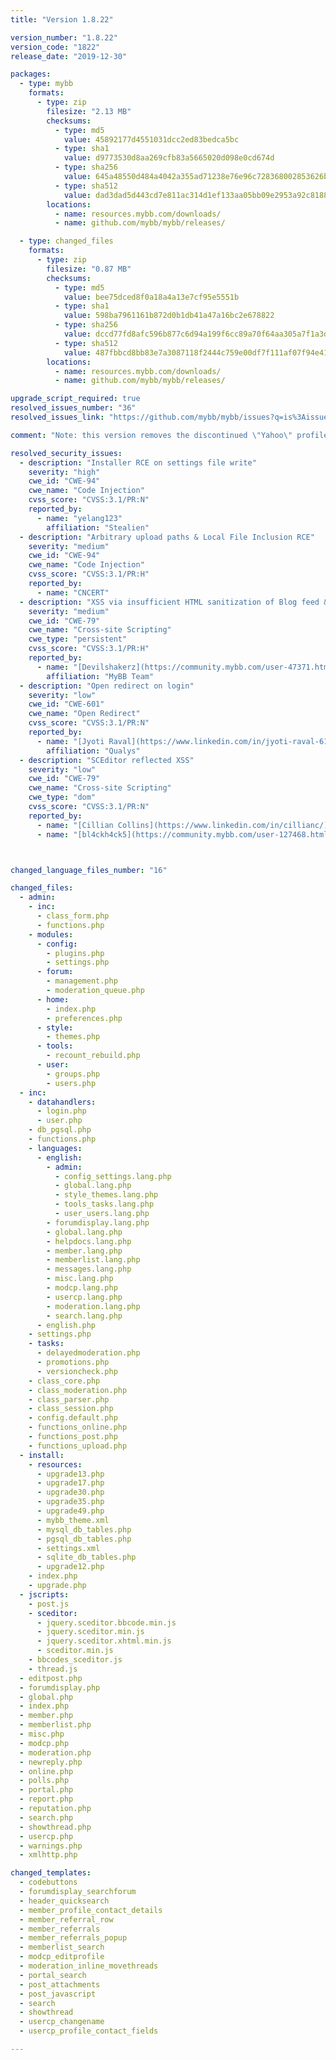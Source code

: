 ```yaml
---
title: "Version 1.8.22"

version_number: "1.8.22"
version_code: "1822"
release_date: "2019-12-30"

packages:
  - type: mybb
    formats:
      - type: zip
        filesize: "2.13 MB"
        checksums:
          - type: md5
            value: 45892177d4551031dcc2ed83bedca5bc
          - type: sha1
            value: d9773530d8aa269cfb83a5665020d098e0cd674d
          - type: sha256
            value: 645a48550d484a4042a355ad71238e76e96c728368002853626bd5b937f72f64
          - type: sha512
            value: dad3dad5d443cd7e811ac314d1ef133aa05bb09e2953a92c8188a6d6a65e0147daf8712138f9fba65fff159e653c074847021cef15651ac117e28f80ef5b9c65
        locations:
          - name: resources.mybb.com/downloads/
          - name: github.com/mybb/mybb/releases/

  - type: changed_files
    formats:
      - type: zip
        filesize: "0.87 MB"
        checksums:
          - type: md5
            value: bee75dced8f0a18a4a13e7cf95e5551b
          - type: sha1
            value: 598ba7961161b872d0b1db41a47a16bc2e678822
          - type: sha256
            value: dccd77fd8afc596b877c6d94a199f6cc89a70f64aa305a7f1a3dd267b251ef38
          - type: sha512
            value: 487fbbcd8bb83e7a3087118f2444c759e00df7f111af07f94e410e435f55b41cd8f50b13417963e9cea008d989944e2cfed2d52eda9b84914e7646e3dc03980d
        locations:
          - name: resources.mybb.com/downloads/
          - name: github.com/mybb/mybb/releases/

upgrade_script_required: true
resolved_issues_number: "36"
resolved_issues_link: "https://github.com/mybb/mybb/issues?q=is%3Aissue%20is%3Aclosed%20label%3As%3Aresolved%20milestone%3A1.8.22"

comment: "Note: this version removes the discontinued \"Yahoo\" profile field, which may have been customized for other purposes."

resolved_security_issues:
  - description: "Installer RCE on settings file write"
    severity: "high"
    cwe_id: "CWE-94"
    cwe_name: "Code Injection"
    cvss_score: "CVSS:3.1/PR:N"
    reported_by:
      - name: "yelang123"
        affiliation: "Stealien"
  - description: "Arbitrary upload paths & Local File Inclusion RCE"
    severity: "medium"
    cwe_id: "CWE-94"
    cwe_name: "Code Injection"
    cvss_score: "CVSS:3.1/PR:H"
    reported_by:
      - name: "CNCERT"
  - description: "XSS via insufficient HTML sanitization of Blog feed & Extend data"
    severity: "medium"
    cwe_id: "CWE-79"
    cwe_name: "Cross-site Scripting"
    cwe_type: "persistent"
    cvss_score: "CVSS:3.1/PR:H"
    reported_by:
      - name: "[Devilshakerz](https://community.mybb.com/user-47371.html)"
        affiliation: "MyBB Team"
  - description: "Open redirect on login"
    severity: "low"
    cwe_id: "CWE-601"
    cwe_name: "Open Redirect"
    cvss_score: "CVSS:3.1/PR:N"
    reported_by:
      - name: "[Jyoti Raval](https://www.linkedin.com/in/jyoti-raval-61565157/)"
        affiliation: "Qualys"
  - description: "SCEditor reflected XSS"
    severity: "low"
    cwe_id: "CWE-79"
    cwe_name: "Cross-site Scripting"
    cwe_type: "dom"
    cvss_score: "CVSS:3.1/PR:N"
    reported_by:
      - name: "[Cillian Collins](https://www.linkedin.com/in/cillianc/)"
      - name: "[bl4ckh4ck5](https://community.mybb.com/user-127468.html)"



changed_language_files_number: "16"

changed_files:
  - admin:
    - inc:
      - class_form.php
      - functions.php
    - modules:
      - config:
        - plugins.php
        - settings.php
      - forum:
        - management.php
        - moderation_queue.php
      - home:
        - index.php
        - preferences.php
      - style:
        - themes.php
      - tools:
        - recount_rebuild.php
      - user:
        - groups.php
        - users.php
  - inc:
    - datahandlers:
      - login.php
      - user.php
    - db_pgsql.php
    - functions.php
    - languages:
      - english:
        - admin:
          - config_settings.lang.php
          - global.lang.php
          - style_themes.lang.php
          - tools_tasks.lang.php
          - user_users.lang.php
        - forumdisplay.lang.php
        - global.lang.php
        - helpdocs.lang.php
        - member.lang.php
        - memberlist.lang.php
        - messages.lang.php
        - misc.lang.php
        - modcp.lang.php
        - usercp.lang.php
        - moderation.lang.php
        - search.lang.php
      - english.php
    - settings.php
    - tasks:
      - delayedmoderation.php
      - promotions.php
      - versioncheck.php
    - class_core.php
    - class_moderation.php
    - class_parser.php
    - class_session.php
    - config.default.php
    - functions_online.php
    - functions_post.php
    - functions_upload.php
  - install:
    - resources:
      - upgrade13.php
      - upgrade17.php
      - upgrade30.php
      - upgrade35.php
      - upgrade49.php
      - mybb_theme.xml
      - mysql_db_tables.php
      - pgsql_db_tables.php
      - settings.xml
      - sqlite_db_tables.php
      - upgrade12.php
    - index.php
    - upgrade.php
  - jscripts:
    - post.js
    - sceditor:
      - jquery.sceditor.bbcode.min.js
      - jquery.sceditor.min.js
      - jquery.sceditor.xhtml.min.js
      - sceditor.min.js
    - bbcodes_sceditor.js
    - thread.js
  - editpost.php
  - forumdisplay.php
  - global.php
  - index.php
  - member.php
  - memberlist.php
  - misc.php
  - modcp.php
  - moderation.php
  - newreply.php
  - online.php
  - polls.php
  - portal.php
  - report.php
  - reputation.php
  - search.php
  - showthread.php
  - usercp.php
  - warnings.php
  - xmlhttp.php

changed_templates:
  - codebuttons
  - forumdisplay_searchforum
  - header_quicksearch
  - member_profile_contact_details
  - member_referral_row
  - member_referrals
  - member_referrals_popup
  - memberlist_search
  - modcp_editprofile
  - moderation_inline_movethreads
  - portal_search
  - post_attachments
  - post_javascript
  - search
  - showthread
  - usercp_changename
  - usercp_profile_contact_fields

---
```

